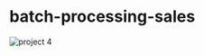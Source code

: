 # batch-processing-sales

![project 4](https://user-images.githubusercontent.com/96209699/176573562-54087857-da0c-44c4-862b-a32dc824ac68.jpg)

